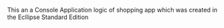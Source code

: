 This an a Console Application logic of shopping app which was created in the Ecllipse Standard Edition
